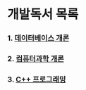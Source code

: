 # 개발독서 목록
### 1. [데이터베이스 개론](https://github.com/JIN071217/Dev_Reading_Growth/blob/main/DB/%EB%8D%B0%EC%9D%B4%ED%84%B0%EB%B2%A0%EC%9D%B4%EC%8A%A4_%EA%B0%9C%EB%A1%A0.md)
### 2. [컴퓨터과학 개론](https://github.com/JIN071217/Dev_Reading_Growth/blob/main/CS/%EC%BB%B4%ED%93%A8%ED%84%B0%EA%B3%BC%ED%95%99%20%EA%B0%9C%EB%A1%A0.md)
### 3. [C++ 프로그래밍](https://github.com/JIN071217/Dev_Reading_Growth/blob/main/language/C%2B%2B.md)
